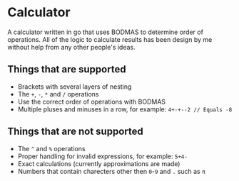 # Calculator
A calculator written in go that uses BODMAS to determine order of operations. All of the logic to calculate results has been design by me without help from any other people's ideas.

## Things that are supported
- Brackets with several layers of nesting
- The `+`, `-`, `*` and `/` operations
- Use the correct order of operations with BODMAS
- Multiple pluses and minuses in a row, for example: `4+-+--2 // Equals -8`

## Things that are not supported
- The `^` and `%` operations
- Proper handling for invalid expressions, for example: `5+4-`
- Exact calculations (currently approximations are made)
- Numbers that contain charecters other then `0`-`9` and `.` such as `π`